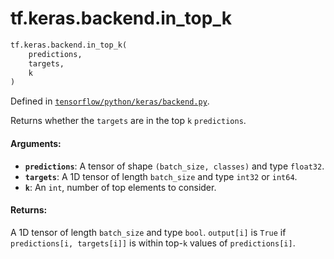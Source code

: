 <div itemscope itemtype="http://developers.google.com/ReferenceObject">
<meta itemprop="name" content="tf.keras.backend.in_top_k" />
</div>

# tf.keras.backend.in_top_k

``` python
tf.keras.backend.in_top_k(
    predictions,
    targets,
    k
)
```



Defined in [`tensorflow/python/keras/backend.py`](https://www.tensorflow.org/code/tensorflow/python/keras/backend.py).

Returns whether the `targets` are in the top `k` `predictions`.

#### Arguments:

* <b>`predictions`</b>: A tensor of shape `(batch_size, classes)` and type `float32`.
* <b>`targets`</b>: A 1D tensor of length `batch_size` and type `int32` or `int64`.
* <b>`k`</b>: An `int`, number of top elements to consider.


#### Returns:

A 1D tensor of length `batch_size` and type `bool`.
`output[i]` is `True` if `predictions[i, targets[i]]` is within top-`k`
values of `predictions[i]`.
